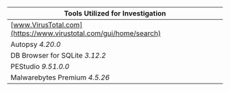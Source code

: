 | Tools Utilized for Investigation |
| - |
| [www.VirusTotal.com](https://www.virustotal.com/gui/home/search) | 
| Autopsy *4.20.0* |
| DB Browser for SQLite *3.12.2* | 
| PEStudio *9.51.0.0* |
| Malwarebytes Premium *4.5.26* |
